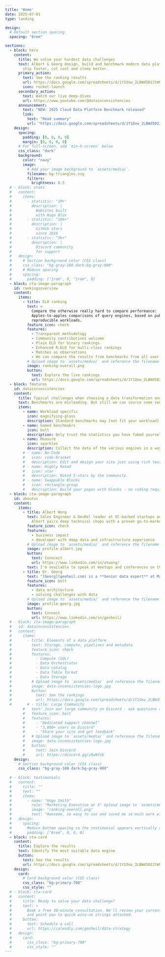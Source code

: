 ```yaml
---
title: 'Home'
date: 2025-07-01
type: landing

design:
  # Default section spacing
  spacing: "6rem"

sections:
  - block: hero
    content:
      title: We solve your hardest data challenges
      text: Albert & Georg design, build and benchmark modern data platforms so you can
        ship faster, cut cost and sleep better.
      primary_action:
        text: See the ranking results
        url: https://docs.google.com/spreadsheets/d/1Y1Oxw_2LBWd502JtWFFyef2y5TvOyQMkq156cDrKJbA/edit?usp=sharing
        icon: rocket-launch
      secondary_action:
        text: Watch our live deep-dives
        url: https://www.youtube.com/@datainconsistencies
      announcement:
        text: "NEW: 2025 Cloud Data Platform Benchmark released"
        link:
          text: "Read summary"
          url: "https://docs.google.com/spreadsheets/d/1Y1Oxw_2LBWd502JtWFFyef2y5TvOyQMkq156cDrKJbA/edit?usp=sharing"
    design:
      spacing:
        padding: [0, 0, 0, 0]
        margin: [0, 0, 0, 0]
      # For full-screen, add `min-h-screen` below
      css_class: "dark"
      background:
        color: "navy"
        image:
          # Add your image background to `assets/media/`.
          filename: bg-triangles.svg
          filters:
            brightness: 0.5
  # - block: stats
  #   content:
  #     items:
  #       - statistic: "1M+"
  #         description: |
  #           Websites built  
  #           with Hugo Blox
  #       - statistic: "10k+"
  #         description: |
  #           GitHub stars  
  #           since 2016
  #       - statistic: "3k+"
  #         description: |
  #           Discord community  
  #           for support
  #   design:
  #     # Section background color (CSS class)
  #     css_class: "bg-gray-100 dark:bg-gray-900"
  #     # Reduce spacing
  #     spacing:
  #       padding: ["1rem", 0, "1rem", 0]
  - block: cta-image-paragraph
    id: rankingsoverview
    content:
      items:
        - title: ELO ranking
          text: > 
            Compare the otherwise really hard to compare performance:
            Apples-to-apples comparisons of query engines, based on publicly
            reproducible workloads.
          feature_icon: check
          features:
            - Transparent methodology
            - Community contributions welcome
            - Plain ELO for binary rankings
            - Enhanced R-ELO for multi-class rankings
            - Matches as observations
            - We can compare the results from benchmarks from all over the web
          # Upload image to `assets/media/` and reference the filename here
          image: ranking-overall.png
          button:
            text: Explore the live rankings
            url: https://docs.google.com/spreadsheets/d/1Y1Oxw_2LBWd502JtWFFyef2y5TvOyQMkq156cDrKJbA/edit?usp=sharing
  - block: features
    id: datainconsistencies
    content:
      title: Typical challenges when choosing a data transformation engine
      text: Benchmarks are misleading. But still we can source some sensible insights from them. We are computing ELO scores to compare the various engines.
      items:
        - name: Workload specific
          icon: magnifying-glass
          description: Standard benchmarks may [not fit your workload](https://www.onehouse.ai/blog/measuring-etl-price-performance-on-cloud-data-platforms). Understand the concepts and usage patterns.
        - name: Gamed benchmakrs
          icon: bolt
          description: Only trust the statistics you have faked yourself - sometimes it can happen vendors are overly optimizing the benchmarks in their favor
        - name: Measure
          icon: sparkles
          description: Collect the data of the various engines in a way it can becompre comparable.
        # - name: No-Code
        #   icon: code-bracket
        #   description: Edit and design your site just using rich text (Markdown) and configurable YAML parameters.
        # - name: Highly Rated
        #   icon: star
        #   description: Rated 5-stars by the community.
        # - name: Swappable Blocks
        #   icon: rectangle-group
        #   description: Build your pages with blocks - no coding required!
  - block: cta-image-paragraph
    id: aboutus
    content:
      items:
        - title: Albert Wong
          text: Sales Engineer & DevRel leader at VC-backed startups and major technology companies.
            Albert pairs deep technical chops with a proven go-to-market mindset.
          feature_icon: check
          features:
            - business impact
            - developer with deep data and infrastructure experience
          # Upload image to `assets/media/` and reference the filename here
          image: profile-albert.jpg
          button:
            text: Conncect
            url: https://www.linkedin.com/in/atwong/
          text: I'm available to speak at meetups and conferences on the topic of ELO analytics engine rankings. I also offer advisory consulting services for analytics engine selection and strategy.
        - title: Dr. Georg 
          text: "[Georg](geoheil.com) is a **Senior data expert** at Magenta and a ML-ops engineer at ASCII. He is **solving challenges with data**. His interests include geospatial graphs and time series. Georg transitions the data platform of Magenta to the cloud and is handling large scale multi-modal ML-ops challenges at ASCII."
          feature_icon: bolt
          features:
            - data architecture
            - solving challenges with data
          # Upload image to `assets/media/` and reference the filename here
          image: profile-georg.jpg
          button:
            text: Connect
            url: https://www.linkedin.com/in/geoheil/
  # - block: cta-image-paragraph
  #   id: datainconsistencies
  #   content:
  #     items:
  #       - title: Elements of a data platform
  #         text: Storage, compute, pipelines and metadata
  #         feature_icon: check
  #         features:
  #           - Compute (SQL)
  #           - Data Orchestrator
  #           - Data catalog
  #           - Data Table format
  #           - Data Storage
  #         # Upload image to `assets/media/` and reference the filename here
  #         image: data-inconsistencies-logo.jpg
  #         button:
  #           text: See the rankings
  #           url: https://docs.google.com/spreadsheets/d/1Y1Oxw_2LBWd502JtWFFyef2y5TvOyQMkq156cDrKJbA/edit?usp=sharing
  #       # - title: Large Community
        #   text: Join our large community on Discord - ask questions and get live responses
        #   feature_icon: bolt
        #   features:
        #     - "Dedicated support channel"
        #     - "3,000+ users on Discord"
        #     - "Share your site and get feedback"
        #   # Upload image to `assets/media/` and reference the filename here
        #   image: data-inconsistencies-logo.jpg
        #   button:
        #     text: Join Discord
        #     url: https://discord.gg/z8wNYzb
    design:
      # Section background color (CSS class)
      css_class: "bg-gray-100 dark:bg-gray-900"
  
  # - block: testimonials
  #   content:
  #     title: ""
  #     text: ""
  #     items:
  #       - name: "Hugo Smith"
  #         role: "Marketing Executive at X" Upload image to `assets/media/` and reference the filename here
  #         image: "ranking-overall.png"
  #         text: "Awesome, so easy to use and saved me so much work with the swappable pre-designed sections!"
  #   design:
  #     spacing:
  #       Reduce bottom spacing so the testimonial appears vertically centered between sections
  #       padding: ["6rem", 0, 0, 0]
  - block: cta-card
    content:
      title: Explore the results
      text: Identify the most suitable data engine
      button:
        text: See the results
        url: https://docs.google.com/spreadsheets/d/1Y1Oxw_2LBWd502JtWFFyef2y5TvOyQMkq156cDrKJbA/edit?usp=sharing
    design:
      card:
        # Card background color (CSS class)
        css_class: "bg-primary-700"
        css_style: ""
  # - block: cta-card
  #   content:
  #     title: Ready to solve your data challenge?
  #     text: >
  #       Book a free 30-minute consultation. We'll review your current stack
  #       and point you to quick wins—no strings attached.
  #     button:
  #       text: Schedule a call
  #       url: https://calendly.com/geoheil/data-strategy
  #   design:
  #     card:
  #       css_class: "bg-primary-700"
  #       css_style: ""
---
```

